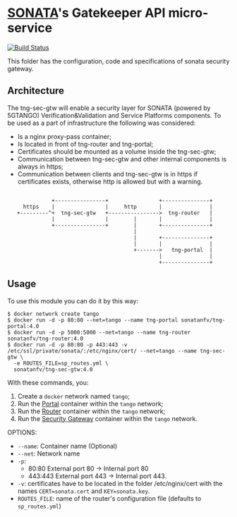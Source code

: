 # [SONATA](http://www.sonata-nfv.eu)'s Gatekeeper API micro-service
[![Build Status](http://jenkins.sonata-nfv.eu/buildStatus/icon?job=son-gkeeper)](http://jenkins.sonata-nfv.eu/job/son-gkeeper)

This folder has the configuration, code and specifications of sonata security gateway.

## Architecture
The tng-sec-gtw will enable a security layer for SONATA (powered by 5GTANGO) Verification&Validation and Service Platforms components. To be used as a part of infrastructure the following was considered:
* Is a nginx proxy-pass container;
* Is located in front of tng-router and tng-portal;
* Certificates should be mounted as a volume inside the tng-sec-gtw;
* Communication between tng-sec-gtw and other internal components is always in https;
* Communication between clients and tng-sec-gtw is in https if certificates exists, otherwise http is allowed but with a warning.

```

              +----------------+                +---------------+
     https    |                |     http       |               |
   +---------^+  tng-sec-gtw   +---------------->  tng-router   |
              |                |        |       |               |
              +----------------+        |       +---------------+
                                        |
                                        |       +---------------+
                                        |       |               |
                                        +------->   tng-portal  |
                                                |               |
                                                +---------------+
```

## Usage
To use this module you can do it by this way:

```shell
$ docker network create tango
$ docker run -d -p 80:80 --net=tango --name tng-portal sonatanfv/tng-portal:4.0
$ docker run -d -p 5000:5000 --net=tango --name tng-router sonatanfv/tng-router:4.0
$ docker run -d -p 80:80 -p 443:443 -v /etc/ssl/private/sonata/:/etc/nginx/cert/ --net=tango --name tng-sec-gtw \
  -e ROUTES_FILE=sp_routes.yml \
  sonatanfv/tng-sec-gtw:4.0
```
With these commands, you:

1. Create a `docker` network named `tango`;
1. Run the [Portal](https://github.com/sonata-nfv/tng-portal) container within the `tango` network;
1. Run the [Router](https://github.com/sonata-nfv/tng-api-gtw/tree/master/tng-router) container within the `tango` network;
1. Run the [Security Gateway](https://github.com/sonata-nfv/tng-api-gtw/tree/master/tng-sec-gtw) container within the `tango` network.

OPTIONS:
* `--name`: Container name (Optional)
* `--net`: Network name
* `-p`:
    * 80:80 External port 80 -> Internal port 80
    * 443:443 External port 443 -> Internal port 443.
* `-v`: certificates have to be located in the folder /etc/nginx/cert with the names `CERT=sonata.cert` and `KEY=sonata.key`.
* `ROUTES_FILE`: name of the router's configuration file (defaults to `sp_routes.yml`)
